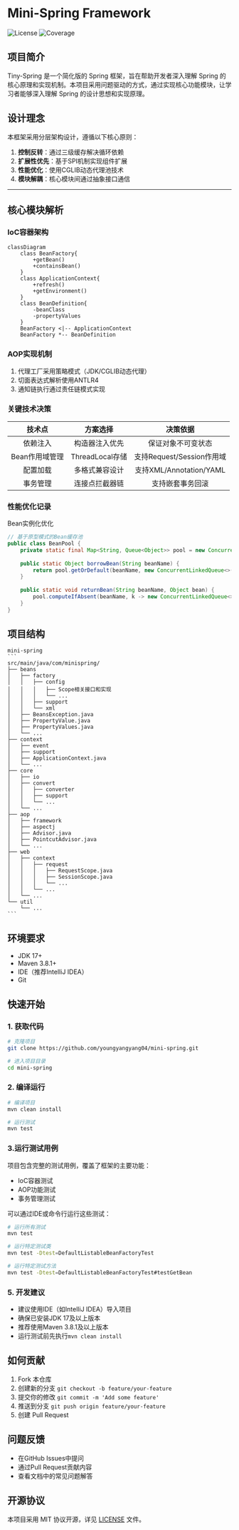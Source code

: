 # Mini-Spring Framework

![License](https://img.shields.io/badge/license-MIT-blue.svg)
![Coverage](https://img.shields.io/badge/coverage-80%25-green.svg)

## 项目简介
Tiny-Spring 是一个简化版的 Spring 框架，旨在帮助开发者深入理解 Spring 的核心原理和实现机制。本项目采用问题驱动的方式，通过实现核心功能模块，让学习者能够深入理解 Spring 的设计思想和实现原理。

## 设计理念
本框架采用分层架构设计，遵循以下核心原则：
1. **控制反转**：通过三级缓存解决循环依赖
2. **扩展性优先**：基于SPI机制实现组件扩展
3. **性能优化**：使用CGLIB动态代理池技术
4. **模块解耦**：核心模块间通过抽象接口通信

---

## 核心模块解析

### IoC容器架构
```mermaid
classDiagram
    class BeanFactory{
        +getBean()
        +containsBean()
    }
    class ApplicationContext{
        +refresh()
        +getEnvironment()
    }
    class BeanDefinition{
        -beanClass
        -propertyValues
    }
    BeanFactory <|-- ApplicationContext
    BeanFactory *-- BeanDefinition
```

### AOP实现机制

1. 代理工厂采用策略模式（JDK/CGLIB动态代理）
2. 切面表达式解析使用ANTLR4
3. 通知链执行通过责任链模式实现

### 关键技术决策
| 技术点           | 方案选择             | 决策依据                       |
|:----------------:|:-------------------:|:-----------------------------:|
| 依赖注入         | 构造器注入优先       | 保证对象不可变状态            |
| Bean作用域管理   | ThreadLocal存储      | 支持Request/Session作用域     |
| 配置加载         | 多格式兼容设计       | 支持XML/Annotation/YAML       |
| 事务管理         | 连接点拦截器链       | 支持嵌套事务回滚              |

### 性能优化记录
Bean实例化优化
```java
// 基于原型模式的Bean缓存池
public class BeanPool {
    private static final Map<String, Queue<Object>> pool = new ConcurrentHashMap<>();
    
    public static Object borrowBean(String beanName) {
        return pool.getOrDefault(beanName, new ConcurrentLinkedQueue<>()).poll();
    }
    
    public static void returnBean(String beanName, Object bean) {
        pool.computeIfAbsent(beanName, k -> new ConcurrentLinkedQueue<>()).offer(bean);
    }
}
```

## 项目结构
````
mini-spring
```
src/main/java/com/minispring/
├── beans
│   ├── factory
│   │   ├── config
│   │   │   ├── Scope相关接口和实现
│   │   │   └── ...
│   │   ├── support
│   │   └── xml
│   ├── BeansException.java
│   ├── PropertyValue.java
│   ├── PropertyValues.java
│   └── ...
├── context
│   ├── event
│   ├── support
│   ├── ApplicationContext.java
│   └── ...
├── core
│   ├── io
│   ├── convert
│   │   ├── converter
│   │   ├── support
│   │   └── ...
│   └── ...
├── aop
│   ├── framework
│   ├── aspectj
│   ├── Advisor.java
│   ├── PointcutAdvisor.java
│   └── ...
├── web
│   ├── context
│   │   ├── request
│   │   │   ├── RequestScope.java
│   │   │   ├── SessionScope.java
│   │   │   └── ...
│   │   └── ...
│   └── ...
└── util
    └── ...
```
````

## 环境要求
- JDK 17+
- Maven 3.8.1+
- IDE（推荐IntelliJ IDEA）
- Git

## 快速开始

### 1. 获取代码
```bash
# 克隆项目
git clone https://github.com/youngyangyang04/mini-spring.git

# 进入项目目录
cd mini-spring
```

### 2. 编译运行
```bash
# 编译项目
mvn clean install

# 运行测试
mvn test
```

### 3.运行测试用例
项目包含完整的测试用例，覆盖了框架的主要功能：
- IoC容器测试
- AOP功能测试
- 事务管理测试

可以通过IDE或命令行运行这些测试：
```bash
# 运行所有测试
mvn test

# 运行特定测试类
mvn test -Dtest=DefaultListableBeanFactoryTest

# 运行特定测试方法
mvn test -Dtest=DefaultListableBeanFactoryTest#testGetBean
```

### 5. 开发建议
- 建议使用IDE（如IntelliJ IDEA）导入项目
- 确保已安装JDK 17及以上版本
- 推荐使用Maven 3.8.1及以上版本
- 运行测试前先执行`mvn clean install`


## 如何贡献
1. Fork 本仓库
2. 创建新的分支 `git checkout -b feature/your-feature`
3. 提交你的修改 `git commit -m 'Add some feature'`
4. 推送到分支 `git push origin feature/your-feature`
5. 创建 Pull Request

## 问题反馈
- 在GitHub Issues中提问
- 通过Pull Request贡献内容
- 查看文档中的常见问题解答

## 开源协议
本项目采用 MIT 协议开源，详见 [LICENSE](LICENSE) 文件。 
